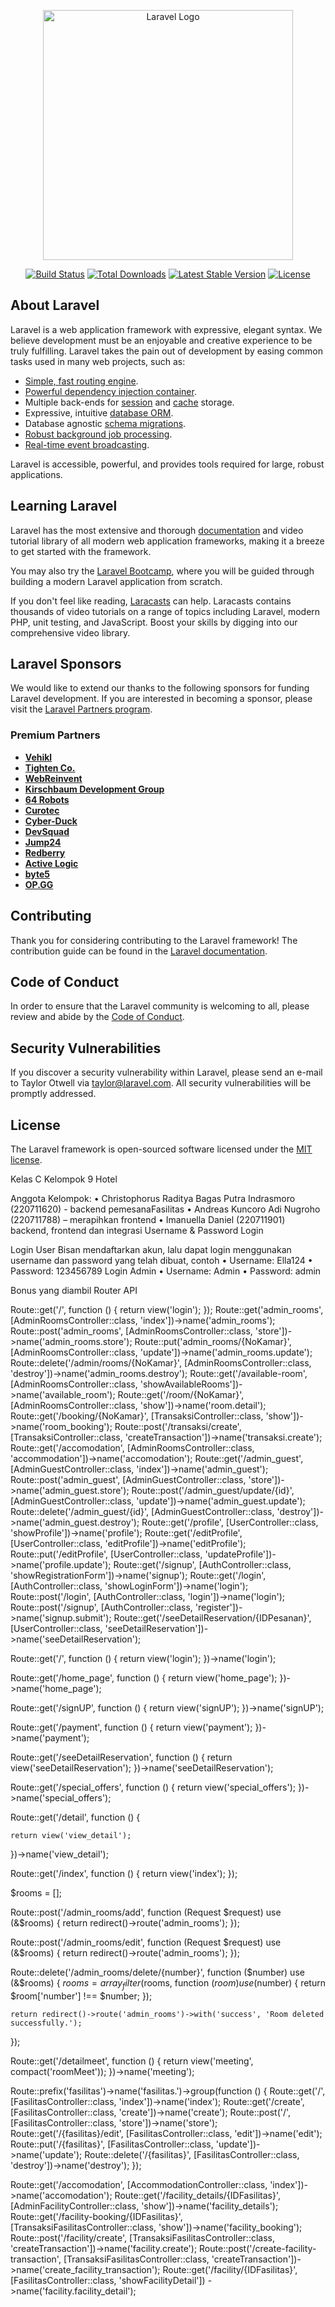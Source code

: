 <p align="center"><a href="https://laravel.com" target="_blank"><img src="https://raw.githubusercontent.com/laravel/art/master/logo-lockup/5%20SVG/2%20CMYK/1%20Full%20Color/laravel-logolockup-cmyk-red.svg" width="400" alt="Laravel Logo"></a></p>

<p align="center">
<a href="https://github.com/laravel/framework/actions"><img src="https://github.com/laravel/framework/workflows/tests/badge.svg" alt="Build Status"></a>
<a href="https://packagist.org/packages/laravel/framework"><img src="https://img.shields.io/packagist/dt/laravel/framework" alt="Total Downloads"></a>
<a href="https://packagist.org/packages/laravel/framework"><img src="https://img.shields.io/packagist/v/laravel/framework" alt="Latest Stable Version"></a>
<a href="https://packagist.org/packages/laravel/framework"><img src="https://img.shields.io/packagist/l/laravel/framework" alt="License"></a>
</p>

## About Laravel

Laravel is a web application framework with expressive, elegant syntax. We believe development must be an enjoyable and creative experience to be truly fulfilling. Laravel takes the pain out of development by easing common tasks used in many web projects, such as:

-   [Simple, fast routing engine](https://laravel.com/docs/routing).
-   [Powerful dependency injection container](https://laravel.com/docs/container).
-   Multiple back-ends for [session](https://laravel.com/docs/session) and [cache](https://laravel.com/docs/cache) storage.
-   Expressive, intuitive [database ORM](https://laravel.com/docs/eloquent).
-   Database agnostic [schema migrations](https://laravel.com/docs/migrations).
-   [Robust background job processing](https://laravel.com/docs/queues).
-   [Real-time event broadcasting](https://laravel.com/docs/broadcasting).

Laravel is accessible, powerful, and provides tools required for large, robust applications.

## Learning Laravel

Laravel has the most extensive and thorough [documentation](https://laravel.com/docs) and video tutorial library of all modern web application frameworks, making it a breeze to get started with the framework.

You may also try the [Laravel Bootcamp](https://bootcamp.laravel.com), where you will be guided through building a modern Laravel application from scratch.

If you don't feel like reading, [Laracasts](https://laracasts.com) can help. Laracasts contains thousands of video tutorials on a range of topics including Laravel, modern PHP, unit testing, and JavaScript. Boost your skills by digging into our comprehensive video library.

## Laravel Sponsors

We would like to extend our thanks to the following sponsors for funding Laravel development. If you are interested in becoming a sponsor, please visit the [Laravel Partners program](https://partners.laravel.com).

### Premium Partners

-   **[Vehikl](https://vehikl.com/)**
-   **[Tighten Co.](https://tighten.co)**
-   **[WebReinvent](https://webreinvent.com/)**
-   **[Kirschbaum Development Group](https://kirschbaumdevelopment.com)**
-   **[64 Robots](https://64robots.com)**
-   **[Curotec](https://www.curotec.com/services/technologies/laravel/)**
-   **[Cyber-Duck](https://cyber-duck.co.uk)**
-   **[DevSquad](https://devsquad.com/hire-laravel-developers)**
-   **[Jump24](https://jump24.co.uk)**
-   **[Redberry](https://redberry.international/laravel/)**
-   **[Active Logic](https://activelogic.com)**
-   **[byte5](https://byte5.de)**
-   **[OP.GG](https://op.gg)**

## Contributing

Thank you for considering contributing to the Laravel framework! The contribution guide can be found in the [Laravel documentation](https://laravel.com/docs/contributions).

## Code of Conduct

In order to ensure that the Laravel community is welcoming to all, please review and abide by the [Code of Conduct](https://laravel.com/docs/contributions#code-of-conduct).

## Security Vulnerabilities

If you discover a security vulnerability within Laravel, please send an e-mail to Taylor Otwell via [taylor@laravel.com](mailto:taylor@laravel.com). All security vulnerabilities will be promptly addressed.

## License

The Laravel framework is open-sourced software licensed under the [MIT license](https://opensource.org/licenses/MIT).

Kelas C Kelompok 9 Hotel

Anggota Kelompok:
• Christophorus Raditya Bagas Putra Indrasmoro (220711620) - backend pemesanaFasilitas
• Andreas Kuncoro Adi Nugroho (220711788) – merapihkan frontend
• Imanuella Daniel (220711901) backend, frontend dan integrasi
Username & Password Login

Login User
Bisan mendaftarkan akun, lalu dapat login menggunakan username dan password yang telah dibuat, contoh
• Username: Ella124
• Password: 123456789
Login Admin
• Username: Admin
• Password: admin

Bonus yang diambil
Router API

Route::get('/', function () {
return view('login');
});
Route::get('admin_rooms', [AdminRoomsController::class, 'index'])->name('admin_rooms');
Route::post('admin_rooms', [AdminRoomsController::class, 'store'])->name('admin_rooms.store');
Route::put('admin_rooms/{NoKamar}', [AdminRoomsController::class, 'update'])->name('admin_rooms.update');
Route::delete('/admin/rooms/{NoKamar}', [AdminRoomsController::class, 'destroy'])->name('admin_rooms.destroy');
Route::get('/available-room', [AdminRoomsController::class, 'showAvailableRooms'])->name('available_room');
Route::get('/room/{NoKamar}', [AdminRoomsController::class, 'show'])->name('room.detail');
Route::get('/booking/{NoKamar}', [TransaksiController::class, 'show'])->name('room_booking');
Route::post('/transaksi/create', [TransaksiController::class, 'createTransaction'])->name('transaksi.create');
Route::get('/accomodation', [AdminRoomsController::class, 'accommodation'])->name('accomodation');
Route::get('/admin_guest', [AdminGuestController::class, 'index'])->name('admin_guest');
Route::post('admin_guest', [AdminGuestController::class, 'store'])->name('admin_guest.store');
Route::post('/admin_guest/update/{id}', [AdminGuestController::class, 'update'])->name('admin_guest.update');
Route::delete('/admin_guest/{id}', [AdminGuestController::class, 'destroy'])->name('admin_guest.destroy');
Route::get('/profile', [UserController::class, 'showProfile'])->name('profile');
Route::get('/editProfile', [UserController::class, 'editProfile'])->name('editProfile');
Route::put('/editProfile', [UserController::class, 'updateProfile'])->name('profile.update');
Route::get('/signup', [AuthController::class, 'showRegistrationForm'])->name('signup');
Route::get('/login', [AuthController::class, 'showLoginForm'])->name('login');
Route::post('/login', [AuthController::class, 'login'])->name('login');
Route::post('/signup', [AuthController::class, 'register'])->name('signup.submit');
Route::get('/seeDetailReservation/{IDPesanan}', [UserController::class, 'seeDetailReservation'])->name('seeDetailReservation');

Route::get('/', function () {
return view('login');
})->name('login');

Route::get('/home_page', function () {
return view('home_page');
})->name('home_page');

Route::get('/signUP', function () {
return view('signUP');
})->name('signUP');

Route::get('/payment', function () {
return view('payment');
})->name('payment');

Route::get('/seeDetailReservation', function () {
return view('seeDetailReservation');
})->name('seeDetailReservation');

Route::get('/special_offers', function () {
return view('special_offers');
})->name('special_offers');

Route::get('/detail', function () {

    return view('view_detail');

})->name('view_detail');

Route::get('/index', function () {
return view('index');
});

$rooms = [];

Route::post('/admin_rooms/add', function (Request $request) use (&$rooms) {
return redirect()->route('admin_rooms');
});

Route::post('/admin_rooms/edit', function (Request $request) use (&$rooms) {
return redirect()->route('admin_rooms');
});

Route::delete('/admin_rooms/delete/{number}', function ($number) use (&$rooms) {
$rooms = array_filter($rooms, function ($room) use ($number) {
return $room['number'] !== $number;
});

    return redirect()->route('admin_rooms')->with('success', 'Room deleted successfully.');

});

Route::get('/detailmeet', function () {
return view('meeting', compact('roomMeet'));
})->name('meeting');

Route::prefix('fasilitas')->name('fasilitas.')->group(function () {
Route::get('/', [FasilitasController::class, 'index'])->name('index');
Route::get('/create', [FasilitasController::class, 'create'])->name('create');
Route::post('/', [FasilitasController::class, 'store'])->name('store');
Route::get('/{fasilitas}/edit', [FasilitasController::class, 'edit'])->name('edit');
Route::put('/{fasilitas}', [FasilitasController::class, 'update'])->name('update');
Route::delete('/{fasilitas}', [FasilitasController::class, 'destroy'])->name('destroy');
});

Route::get('/accomodation', [AccommodationController::class, 'index'])->name('accomodation');
Route::get('/facility_details/{IDFasilitas}', [AdminFacilityController::class, 'show'])->name('facility_details');
Route::get('/facility-booking/{IDFasilitas}', [TransaksiFasilitasController::class, 'show'])->name('facility_booking');
Route::post('/facility/create', [TransaksiFasilitasController::class, 'createTransaction'])->name('facility.create');
Route::post('/create-facility-transaction', [TransaksiFasilitasController::class, 'createTransaction'])->name('create_facility_transaction');
Route::get('/facility/{IDFasilitas}', [FasilitasController::class, 'showFacilityDetail'])
->name('facility.facility_detail');
